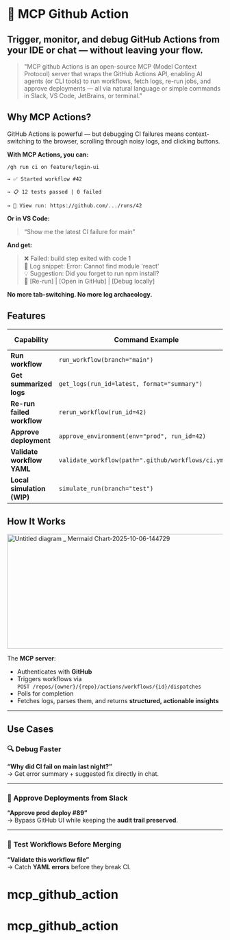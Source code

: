 # 🚀 MCP Github Action

## Trigger, monitor, and debug GitHub Actions from your IDE or chat — without leaving your flow.

>"MCP github Actions is an open-source MCP (Model Context Protocol) server that wraps the GitHub Actions API, enabling AI agents (or CLI tools) to run workflows, fetch logs, re-run jobs, and approve deployments — all via natural language or simple commands in Slack, VS Code, JetBrains, or terminal."

## Why MCP Actions?
GitHub Actions is powerful — but debugging CI failures means context-switching to the browser, scrolling through noisy logs, and clicking buttons.

**With MCP Actions, you can:**

`/gh run ci on feature/login-ui`

`→ ✅ Started workflow #42`

`→ 📋 12 tests passed | 0 failed`

`→ 🔗 View run: https://github.com/.../runs/42`

**Or in VS Code:**
>“Show me the latest CI failure for main”

**And get:**

>❌ Failed: build step exited with code 1 <br>
>📄 Log snippet: Error: Cannot find module 'react' <br>
>💡 Suggestion: Did you forget to run npm install? <br>
>🔄 [Re-run] | [Open in GitHub] | [Debug locally] 

**No more tab-switching. No more log archaeology.**


## Features

| **Capability**              | **Command Example**                                                   | **Supported Clients**     |
|-----------------------------|----------------------------------------------------------------------|---------------------------|
| **Run workflow**            | `run_workflow(branch="main")`                                        | Slack, VS Code, CLI       |
| **Get summarized logs**     | `get_logs(run_id=latest, format="summary")`                          | All                       |
| **Re-run failed workflow**  | `rerun_workflow(run_id=42)`                                          | All                       |
| **Approve deployment**      | `approve_environment(env="prod", run_id=42)`                         | Slack, Teams              |
| **Validate workflow YAML**  | `validate_workflow(path=".github/workflows/ci.yml")`                 | CLI, IDE                  |
| **Local simulation (WIP)**  | `simulate_run(branch="test")`                                        | CLI                       |

## How It Works
<img width="3840" height="267" alt="Untitled diagram _ Mermaid Chart-2025-10-06-144729" src="https://github.com/user-attachments/assets/300ac15a-7aa1-4519-b546-5e0b09d4724f" />


The **MCP server**:

- Authenticates with **GitHub**
- Triggers workflows via  
  `POST /repos/{owner}/{repo}/actions/workflows/{id}/dispatches`
- Polls for completion  
- Fetches logs, parses them, and returns **structured, actionable insights**

---

## Use Cases

### 🔍 Debug Faster
**“Why did CI fail on main last night?”**  
→ Get error summary + suggested fix directly in chat.

---

### 🚦 Approve Deployments from Slack
**“Approve prod deploy #89”**  
→ Bypass GitHub UI while keeping the **audit trail preserved**.

---

### 🧪 Test Workflows Before Merging
**“Validate this workflow file”**  
→ Catch **YAML errors** before they break CI.


# mcp_github_action
# mcp_github_action
